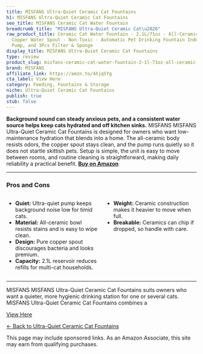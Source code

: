 ```yaml
---
title: MISFANS Ultra-Quiet Ceramic Cat Fountains
h1: MISFANS Ultra-Quiet Ceramic Cat Fountains
seo_title: MISFANS Ceramic Cat Water Fountain
breadcrumb_title: "MISFANS Ultra-Quiet Ceramic Cat\u2026"
raw_product_title: Ceramic Cat Water Fountain - 2.1L/71oz - All-Ceramic Body & Pure
  Copper Water Spout - Non-Toxic - Automatic Pet Drinking Fountain Indoor with Ultra-Quiet
  Pump, and 3Pcs Filter & Sponge
display_title: MISFANS Ultra-Quiet Ceramic Cat Fountains
type: review
product_slug: misfans-ceramic-cat-water-fountain-2-1l-71oz-all-ceramic-body-pure-copp-7ff6ae30
brand: MISFANS
affiliate_link: https://amzn.to/4hjqSYg
cta_label: View Here
category: Feeding, Fountains & Storage
niche: Ultra-Quiet Ceramic Cat Fountains
publish: true
stub: false
---
```


<div id="intro" class="full-width">
  <p><strong>Background sound can steady anxious pets, and a consistent water source helps keep cats hydrated and off kitchen sinks.</strong> MISFANS MISFANS Ultra-Quiet Ceramic Cat Fountains is designed for owners who want low-maintenance hydration that blends into a home. The all-ceramic body resists odors, the copper spout stays clean, and the pump runs quietly so it does not startle skittish pets. Setup is simple, the unit is easy to move between rooms, and routine cleaning is straightforward, making daily reliability a practical benefit. <a href="https://amzn.to/4hjqSYg" rel="nofollow sponsored noopener" target="_blank"><strong>Buy on Amazon</strong></a></p>
</div>

<hr />
<h3 id="pros-cons">Pros and Cons</h3>
<div class="pc-grid" style="display:grid;grid-template-columns:1fr 1fr;gap:16px;">
  <ul>
    <li><strong>Quiet:</strong> Ultra-quiet pump keeps background noise low for timid cats.</li>
    <li><strong>Material:</strong> All-ceramic bowl resists stains and is easy to wipe clean.</li>
    <li><strong>Design:</strong> Pure copper spout discourages bacteria and looks premium.</li>
    <li><strong>Capacity:</strong> 2.1L reservoir reduces refills for multi-cat households.</li>
  </ul>
  <ul>
    <li><strong>Weight:</strong> Ceramic construction makes it heavier to move when full.</li>
    <li><strong>Breakable:</strong> Ceramics can chip if dropped, so handle with care.</li>
  </ul>
</div>
<hr />

<div class="full-width">
  <p>MISFANS MISFANS Ultra-Quiet Ceramic Cat Fountains suits owners who want a quieter, more hygienic drinking station for one or several cats. MISFANS Ultra-Quiet Ceramic Cat Fountains combines a
<p><a class="btn" href="https://amzn.to/4hjqSYg" target="_blank" rel="nofollow sponsored noopener">View Here</a></p>
<p><a href="/roundups/feeding-fountains-storage/ultra-quiet-ceramic-cat-fountains/">← Back to Ultra-Quiet Ceramic Cat Fountains</a></p>
<aside class="disclosure">This page may include sponsored links. As an Amazon Associate, this site may earn from qualifying purchases.</aside>
